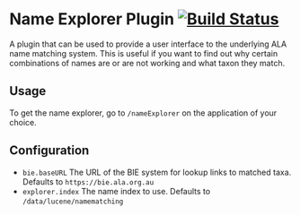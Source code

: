 # Name Explorer Plugin [![Build Status](https://travis-ci.org/AtlasOfLivingAustralia/name-explorer-plugin.svg?branch=master)](https://travis-ci.org/AtlasOfLivingAustralia/name-explorer-plugin)

A plugin that can be used to provide a user interface to the underlying
ALA name matching system.
This is useful if you want to find out why certain combinations of
names are or are not working and what taxon they match.

## Usage

To get the name explorer, go to `/nameExplorer` on the application of
your choice.

## Configuration

* `bie.baseURL` The URL of the BIE system for lookup links to matched taxa. Defaults to `https://bie.ala.org.au`
* `explorer.index` The name index to use. Defaults to `/data/lucene/namematching`
